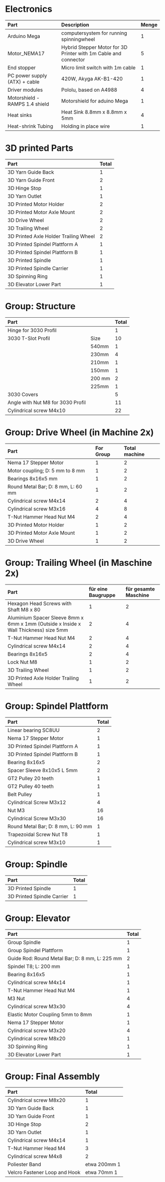 # Electronics
|Part|Description	|Menge|
|:---|:---|:---|
|Arduino Mega	|computersystem for running spinningwheel	|1|
|Motor_NEMA17	|Hybrid Stepper Motor for 3D Printer with 1m Cable and connector |5|
|End stopper	|Micro limit switch with 1m cable	|1|
|PC power supply (ATX) + cable	|420W, Akyga AK-B1-420	|1|
|Driver modules	|Pololu, based on A4988	|4|
|Motorshield - RAMPS 1.4 shield	|Motorshield for aduino Mega	|1|
|Heat sinks	|Heat Sink 8.8mm x 8.8mm x 5mm	|4|
|Heat-shrink Tubing	|Holding in place wire	|1|


# 3D printed Parts		
|Part|		Total|
|:---|:---|
|3D Yarn Guide Back|		1|
|3D Yarn Guide Front|		2|
|3D Hinge Stop|		1|
|3D Yarn Outlet|		1||
|3D Printed Motor Holder|		2|
|3D Printed Motor Axle Mount|		2|
|3D Drive Wheel |		2|
|3D Trailing Wheel|		2|
|3D Printed Axle Holder Trailing Wheel|		2|
|3D Printed Spindel Plattform A|		1|
|3D Printed Spindel Plattform B|		1|
|3D Printed Spindle|		1|
|3D Printed Spindle Carrier|		1|
|3D Spinning Ring|		1|
|3D Elevator Lower Part|		1|


# Group: Structure

|Part||		Total|
|:---|:---|:---|
|Hinge for 3030 Profil|	|	1|
|3030 T-Slot Profil|	Size| 	10|
||	540mm	|1|
||	230mm	|4|
||	210mm	|1|
||	150mm	|1|
||	200 mm	|2|
||	225mm 	|1|
|3030 Covers||		5|
|Angle with Nut M8 for 3030 Profil||		11|
|Cylindrical screw M4x10|	|	22|

# Group: Drive Wheel (in Machine 2x)

|Part|	For Group	|Total machine|
|:---|:---|:---|
|Nema 17 Stepper Motor|	1|	2|
|Motor coupling; D: 5 mm to 8 mm|	1|	2|
|Bearings 8x16x5 mm|	1|	2|
|Round Metal Bar; D: 8 mm, L: 60 mm|	1|	2|
|Cylindrical screw  M4x14|	2|	4|
|Cylindrical screw  M3x16|	4|	8|
|T-Nut Hammer Head Nut M4|	2|	4|
|3D Printed Motor Holder|	1|	2|
|3D Printed Motor Axle Mount|	1|	2|
|3D Drive Wheel |	1|	2|

# Group: Trailing Wheel (in Maschine 2x)		
|Part|	für eine Baugruppe|	für gesamte Maschine|
|:---|:---|:---|
|Hexagon Head Screws with Shaft M8 x 80|	1|	2|
|Aluminium Spacer Sleeve 8mm x 6mm x 1mm (Outside x Inside x Wall Thickness) size 5mm|	2|	4|
|T-Nut Hammer Head Nut M4|	2|	4|
|Cylindrical screw  M4x14|	2|	4|
|Bearings 8x16x5|	2|	4|
|Lock Nut M8|	1|	2|
|3D Trailing Wheel|	1|	2|
|3D Printed Axle Holder Trailing Wheel|	1|	2|

# Group: Spindel Plattform

|Part| Total|
|:---|:---|
|Linear bearing SC8UU|		2|
|Nema 17 Stepper Motor|		1|
|3D Printed Spindel Plattform A|		1|
|3D Printed Spindel Plattform B|		1|
|Bearing 8x16x5|		2|
|Spacer Sleeve 8x10x5 L 5mm|		2|
|GT2 Pulley 20 teeth|		1|
|GT2 Pulley 40 teeth|		1|
|Belt Pulley |		1|
|Cylindrical Screw M3x12|		4|
|Nut M3|		16|
|Cylindrical Screw M3x30|		16|
|Round Metal Bar; D: 8 mm, L: 90 mm|		1|
|Trapezoidal Screw Nut T8|		1|
|Cylindrical screw M3x10|		1|

# Group: Spindle		
		
|Part| Total|
|:---|:---|
|3D Printed Spindle|		1|
|3D Printed Spindle Carrier|		1|

# Group: Elevator		
		
|Part| Total|
|:---|:---|
|Group Spindle|		1|
|Group Spindel Plattform  |		1|
|Guide Rod: Round Metal Bar; D: 8 mm, L: 225 mm|		2|
|Spindel T8; L: 200 mm|		1|
|Bearing 8x16x5|		1|
|Cylindrical screw M4x14|		1|
|T-Nut Hammer Head Nut M4|		1|
|M3 Nut |		4|
|Cylindrical screw M3x30|		4|
|Elastic Motor Coupling 5mm to 8mm|		1|
|Nema 17 Stepper Motor|		1|
|Cylindrical screw M3x20|		4|
|Cylindrical screw M8x20|		1|
|3D Spinning Ring|		1|
|3D Elevator Lower Part|		1|

# Group: Final Assembly		
		
|Part| Total|
|:---|:---|
|Cylindrical screw  M8x20|		1|
|3D Yarn Guide Back|		1|
|3D Yarn Guide Front|		1|
|3D Hinge Stop|		2|
|3D Yarn Outlet|		1|
|Cylindrical screw M4x14|		1|
|T-Nut Hammer Head M4|		3|
|Cylindrical screw M4x8|		2|
|Poliester Band|	etwa 200mm	1|
|Velcro Fastener Loop and Hook|	etwa 70mm	1|

